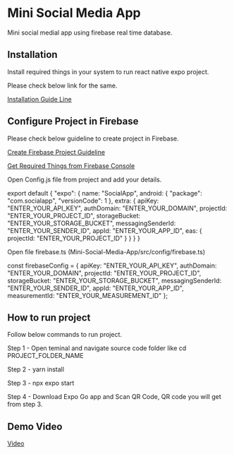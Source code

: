 # Mini Social Media App

Mini social medial app using firebase real time database.

## Installation

Install required things in your system to run react native expo project. 

Please check below link for the same. 

[Installation Guide Line](https://reactnative.dev/docs/environment-setup)

## Configure Project in Firebase 

Please check below guideline to create project in Firebase. 

[Create Firebase Project Guideline](https://support.google.com/appsheet/answer/10104995?hl=en)

[Get Required Things from Firebase Console](https://firebase.google.com/docs/projects/learn-more#:~:text=of%20these%20options%3A-,Using%20the%20Firebase%20console%3A%20Click%20settings%20Project%20settings.,projects%20associated%20with%20your%20account)

Open Config.js file from project and add your details. 


export default {
    "expo": {
      name: "SocialApp",
      android: {
        "package": "com.socialapp",
        "versionCode": 1
      },
      extra: {
        apiKey: "ENTER_YOUR_API_KEY",
        authDomain: "ENTER_YOUR_DOMAIN",
        projectId: "ENTER_YOUR_PROJECT_ID",
        storageBucket: "ENTER_YOUR_STORAGE_BUCKET",
        messagingSenderId: "ENTER_YOUR_SENDER_ID",
        appId: "ENTER_YOUR_APP_ID",
        eas: {
          projectId: "ENTER_YOUR_PROJECT_ID"
        }
      }
    }
  }


Open file firebase.ts (Mini-Social-Media-App/src/config/firebase.ts)


const firebaseConfig = {
  apiKey: "ENTER_YOUR_API_KEY",
  authDomain: "ENTER_YOUR_DOMAIN",
  projectId: "ENTER_YOUR_PROJECT_ID",
  storageBucket: "ENTER_YOUR_STORAGE_BUCKET",
  messagingSenderId: "ENTER_YOUR_SENDER_ID",
  appId: "ENTER_YOUR_APP_ID",
  measurementId: "ENTER_YOUR_MEASUREMENT_ID"
};


## How to run project

Follow below commands to run project.
 
Step 1 - Open teminal and navigate source code folder like cd PROJECT_FOLDER_NAME

Step 2 -  yarn install 

Step 3 -  npx expo start

Step 4 - Download Expo Go app and Scan QR Code, QR code you will get from step 3.


## Demo Video 

[Video](https://www.loom.com/share/44fafc1956e84cbfb3ac26c211f683d4?sid=5ec018b9-4bb8-4e0c-b38c-9cedb8341f6f)